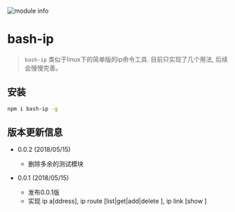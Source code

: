 ![module info](https://nodei.co/npm/bash-ip.png?downloads=true&downloadRank=true&stars=true)

# bash-ip
> `bash-ip` 类似于linux下的简单版的ip命令工具. 目前只实现了几个用法, 后续会慢慢完善。


## 安装
```bash
npm i bash-ip -g
```



## 版本更新信息
- 0.0.2 (2018/05/15)
    * 删除多余的测试模块

- 0.0.1 (2018/05/15)
    * 发布0.0.1版
    * 实现 ip a[ddress], ip route [list|get|add|delete <item>], ip link [show <item>]





